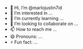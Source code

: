 - 👋 Hi, I’m @marlojustin7id
- 👀 I’m interested in ...
- 🌱 I’m currently learning ...
- 💞️ I’m looking to collaborate on ...
- 📫 How to reach me ...
- 😄 Pronouns: ...
- ⚡ Fun fact: ...

<!---
marlojustin7id/marlojustin7id is a ✨ special ✨ repository because its `README.md` (this file) appears on your GitHub profile.
You can click the Preview link to take a look at your changes.
--->
